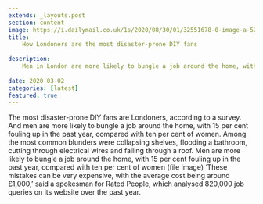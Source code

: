 ```yaml
---
extends: _layouts.post
section: content
image: https://i.dailymail.co.uk/1s/2020/08/30/01/32551678-0-image-a-52_1598747768067.jpg 
title: 
	How Londoners are the most disaster-prone DIY fans
       
description: 
	Men in London are more likely to bungle a job around the home, with 15 per cent fouling up in the past year, compared with ten per cent of women.
       
date: 2020-03-02 
categories: [latest] 
featured: true 
--- 
```

The most disaster-prone DIY fans are Londoners, according to a survey.
And men are more likely to bungle a job around the home, with 15 per cent fouling up in the past year, compared with ten per cent of women.
Among the most common blunders were collapsing shelves, flooding a bathroom, cutting through electrical wires and falling through a roof.
Men are more likely to bungle a job around the home, with 15 per cent fouling up in the past year, compared with ten per cent of women (file image)
&lsquo;These mistakes can be very expensive, with the average cost being around &pound;1,000,&rsquo; said a spokesman for Rated People, which analysed 820,000 job queries on its website over the past year.&nbsp;
